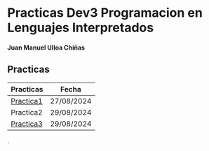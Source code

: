 # Practicas Dev3 Programacion en Lenguajes Interpretados
#### Juan Manuel Ulloa Chiñas

## Practicas

| Practicas | Fecha |
| --------- | --------- |
| [Practica1](https://github.com/SonocJM/practicas-3dev/blob/main/practica-1.md)| 27/08/2024|
| Practica2| 29/08/2024|
| [Practica3](https://github.com/SonocJM/practica-3-3dev.git)| 29/08/2024|
.